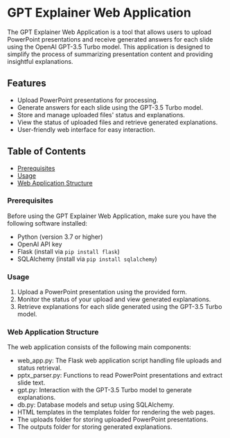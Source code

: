 # GPT Explainer Web Application

The GPT Explainer Web Application is a tool that allows users to upload PowerPoint presentations and receive generated answers for each slide using the OpenAI GPT-3.5 Turbo model. This application is designed to simplify the process of summarizing presentation content and providing insightful explanations.

## Features

- Upload PowerPoint presentations for processing.
- Generate answers for each slide using the GPT-3.5 Turbo model.
- Store and manage uploaded files' status and explanations.
- View the status of uploaded files and retrieve generated explanations.
- User-friendly web interface for easy interaction.

## Table of Contents
- [Prerequisites](#prerequisites)
- [Usage](#usage)
- [Web Application Structure](#web-application-structure)


### Prerequisites
Before using the GPT Explainer Web Application, make sure you have the following software installed:

- Python (version 3.7 or higher)
- OpenAI API key
- Flask (install via `pip install flask`)
- SQLAlchemy (install via `pip install sqlalchemy`)

### Usage
1. Upload a PowerPoint presentation using the provided form.
2. Monitor the status of your upload and view generated explanations.
3. Retrieve explanations for each slide generated using the GPT-3.5 Turbo model.


### Web Application Structure
The web application consists of the following main components:

- web_app.py: The Flask web application script handling file uploads and status retrieval.
- pptx_parser.py: Functions to read PowerPoint presentations and extract slide text.
- gpt.py: Interaction with the GPT-3.5 Turbo model to generate explanations.
- db.py: Database models and setup using SQLAlchemy.
- HTML templates in the templates folder for rendering the web pages.
- The uploads folder for storing uploaded PowerPoint presentations.
- The outputs folder for storing generated explanations.
